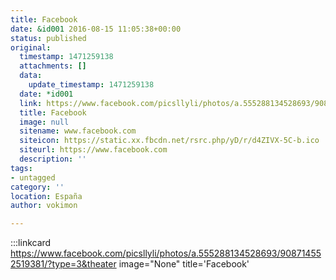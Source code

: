 ```yaml
---
title: Facebook
date: &id001 2016-08-15 11:05:38+00:00
status: published
original:
  timestamp: 1471259138
  attachments: []
  data:
    update_timestamp: 1471259138
  date: *id001
  link: https://www.facebook.com/picsllyli/photos/a.555288134528693/908714552519381/?type=3&theater
  title: Facebook
  image: null
  sitename: www.facebook.com
  siteicon: https://static.xx.fbcdn.net/rsrc.php/yD/r/d4ZIVX-5C-b.ico
  siteurl: https://www.facebook.com
  description: ''
tags:
- untagged
category: ''
location: España
author: vokimon

---
```



:::linkcard https://www.facebook.com/picsllyli/photos/a.555288134528693/908714552519381/?type=3&theater image="None" title='Facebook'


